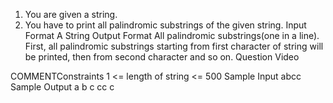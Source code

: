 1. You are given a string.
2. You have to print all palindromic substrings of the given string.
   Input Format
   A String
   Output Format
   All palindromic substrings(one in a line).
   First, all palindromic substrings starting from first character of string will be printed, then from second character and so on.
   Question Video

COMMENTConstraints
1 <= length of string <= 500
Sample Input
abcc
Sample Output
a
b
c
cc
c
